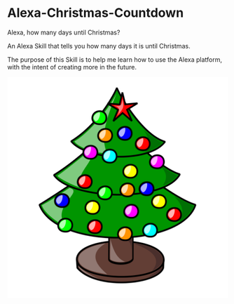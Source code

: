 # Alexa-Christmas-Countdown
Alexa, how many days until Christmas?

An Alexa Skill that tells you how many days it is until Christmas.

The purpose of this Skill is to help me learn how to use the Alexa platform, with the intent of creating more in the future.

![Christmas Countdown Logo](images/alexa-christmas-countdown-icon-original.png)
